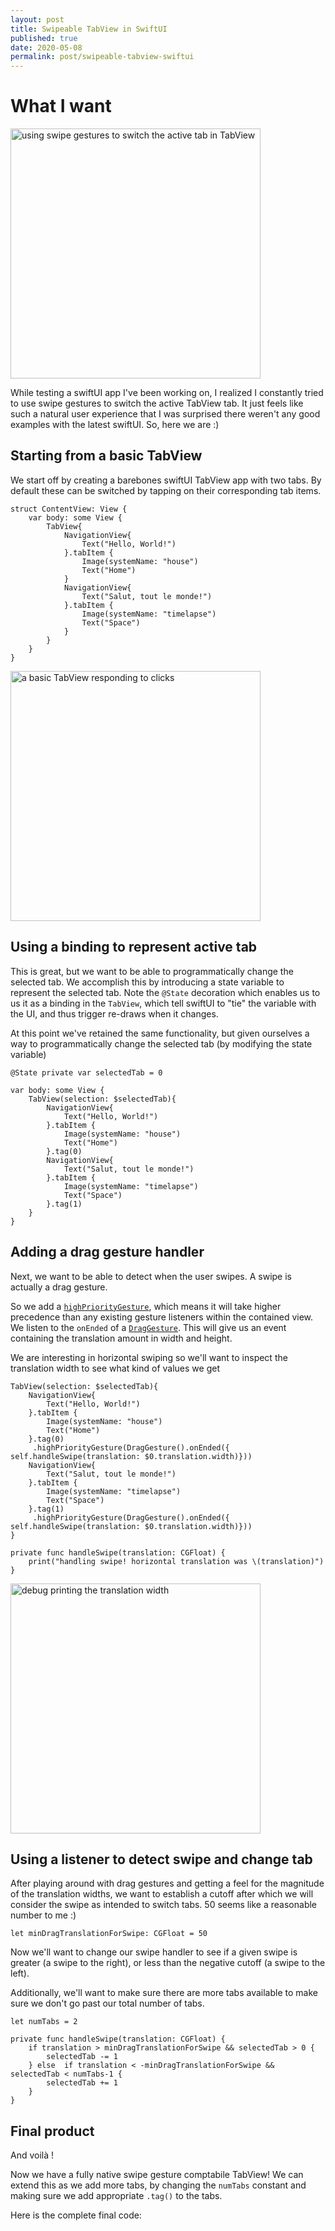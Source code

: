 ```yaml
---
layout: post
title: Swipeable TabView in SwiftUI
published: true
date: 2020-05-08
permalink: post/swipeable-tabview-swiftui
---
```


# What I want

<img src="http://plankenau.com/i/kl02MZ.gif" height="400" title="using swipe gestures to switch the active tab in TabView"/>

<p>While testing a swiftUI app I've been working on, I realized I constantly tried
to use swipe gestures to switch the active TabView tab. It just feels like such
a natural user experience that I was surprised there weren't any good examples
with the latest swiftUI. So, here we are :)</p>


## Starting from a basic TabView

We start off by creating a barebones swiftUI TabView app with two tabs.
By default these can be switched by tapping on their corresponding tab items.

```
struct ContentView: View {
    var body: some View {
        TabView{
            NavigationView{
                Text("Hello, World!")
            }.tabItem {
                Image(systemName: "house")
                Text("Home")
            }
            NavigationView{
                Text("Salut, tout le monde!")
            }.tabItem {
                Image(systemName: "timelapse")
                Text("Space")
            }
        }
    }
}
```

<img src="http://plankenau.com/i/kpr3PT.gif" height="400" title="a basic TabView responding to clicks"/>


## Using a binding to represent active tab

This is great, but we want to be able to programmatically change the selected
tab.  We accomplish this by introducing a state variable to represent the
selected tab.  Note the `@State` decoration which enables us to us it as a
binding in the `TabView`, which tell swiftUI to "tie" the variable with the UI,
and thus trigger re-draws when it changes.

At this point we've retained the same functionality, but given ourselves a way
to programmatically change the selected tab (by modifying the state variable)

```
@State private var selectedTab = 0

var body: some View {
    TabView(selection: $selectedTab){
        NavigationView{
            Text("Hello, World!")
        }.tabItem {
            Image(systemName: "house")
            Text("Home")
        }.tag(0)
        NavigationView{
            Text("Salut, tout le monde!")
        }.tabItem {
            Image(systemName: "timelapse")
            Text("Space")
        }.tag(1)
    }
}
```

## Adding a drag gesture handler

Next, we want to be able to detect when the user swipes. A swipe is actually a
drag gesture.

So we add a
[`highPriorityGesture`](https://developer.apple.com/documentation/swiftui/view/3338619-highprioritygesture),
which means it will take higher precedence than any existing gesture listeners
within the contained view. We listen to the `onEnded` of a
[`DragGesture`](https://developer.apple.com/documentation/swiftui/draggesture).
This will give us an event containing the translation amount in width and height.

We are interesting in horizontal swiping so we'll want to inspect the
translation width to see what kind of values we get


```
TabView(selection: $selectedTab){
    NavigationView{
        Text("Hello, World!")
    }.tabItem {
        Image(systemName: "house")
        Text("Home")
    }.tag(0)
     .highPriorityGesture(DragGesture().onEnded({ self.handleSwipe(translation: $0.translation.width)}))
    NavigationView{
        Text("Salut, tout le monde!")
    }.tabItem {
        Image(systemName: "timelapse")
        Text("Space")
    }.tag(1)
     .highPriorityGesture(DragGesture().onEnded({ self.handleSwipe(translation: $0.translation.width)}))
}
```

```
private func handleSwipe(translation: CGFloat) {
    print("handling swipe! horizontal translation was \(translation)")
}
```

<img src="http://plankenau.com/i/ipt7EH.gif" height="400" title="debug printing the translation width"/>

## Using a listener to detect swipe and change tab

After playing around with drag gestures and getting a feel for the magnitude of
the translation widths, we want to establish a cutoff after which we will
consider the swipe as intended to switch tabs. 50 seems like a reasonable
number to me :)

```
let minDragTranslationForSwipe: CGFloat = 50
```

Now we'll want to change our swipe handler to see if a given swipe is greater (a swipe to the right),
or less than the negative cutoff (a swipe to the left).

Additionally, we'll want to make sure there are more tabs available to make sure we don't go past our
total number of tabs.

```
let numTabs = 2
```

```
private func handleSwipe(translation: CGFloat) {
    if translation > minDragTranslationForSwipe && selectedTab > 0 {
        selectedTab -= 1
    } else  if translation < -minDragTranslationForSwipe && selectedTab < numTabs-1 {
        selectedTab += 1
    }
}
```

## Final product

And voilà !

Now we have a fully native swipe gesture comptabile TabView! We can extend this
as we add more tabs, by changing the `numTabs` constant and making sure we add
appropriate `.tag()` to the tabs.

Here is the complete final code:

<script src="https://gist.github.com/pato/7527c7e1de465758eaa138b8d406af1a.js"></script>
